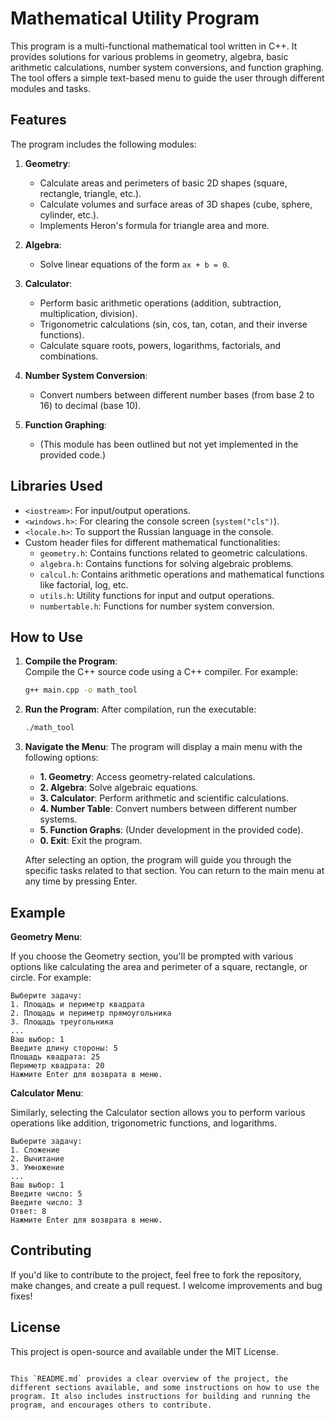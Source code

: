 # Mathematical Utility Program

This program is a multi-functional mathematical tool written in C++. It provides solutions for various problems in geometry, algebra, basic arithmetic calculations, number system conversions, and function graphing. The tool offers a simple text-based menu to guide the user through different modules and tasks.

## Features

The program includes the following modules:

1. **Geometry**: 
   - Calculate areas and perimeters of basic 2D shapes (square, rectangle, triangle, etc.).
   - Calculate volumes and surface areas of 3D shapes (cube, sphere, cylinder, etc.).
   - Implements Heron's formula for triangle area and more.

2. **Algebra**:
   - Solve linear equations of the form `ax + b = 0`.

3. **Calculator**:
   - Perform basic arithmetic operations (addition, subtraction, multiplication, division).
   - Trigonometric calculations (sin, cos, tan, cotan, and their inverse functions).
   - Calculate square roots, powers, logarithms, factorials, and combinations.

4. **Number System Conversion**:
   - Convert numbers between different number bases (from base 2 to 16) to decimal (base 10).

5. **Function Graphing**:
   - (This module has been outlined but not yet implemented in the provided code.)

## Libraries Used

- `<iostream>`: For input/output operations.
- `<windows.h>`: For clearing the console screen (`system("cls")`).
- `<locale.h>`: To support the Russian language in the console.
- Custom header files for different mathematical functionalities:
  - `geometry.h`: Contains functions related to geometric calculations.
  - `algebra.h`: Contains functions for solving algebraic problems.
  - `calcul.h`: Contains arithmetic operations and mathematical functions like factorial, log, etc.
  - `utils.h`: Utility functions for input and output operations.
  - `numbertable.h`: Functions for number system conversion.

## How to Use

1. **Compile the Program**:  
   Compile the C++ source code using a C++ compiler. For example:
   ```bash
   g++ main.cpp -o math_tool
   ```

2. **Run the Program**:
   After compilation, run the executable:
   ```bash
   ./math_tool
   ```

3. **Navigate the Menu**:
   The program will display a main menu with the following options:
   - **1. Geometry**: Access geometry-related calculations.
   - **2. Algebra**: Solve algebraic equations.
   - **3. Calculator**: Perform arithmetic and scientific calculations.
   - **4. Number Table**: Convert numbers between different number systems.
   - **5. Function Graphs**: (Under development in the provided code).
   - **0. Exit**: Exit the program.

   After selecting an option, the program will guide you through the specific tasks related to that section. You can return to the main menu at any time by pressing Enter.

## Example

**Geometry Menu**:

If you choose the Geometry section, you'll be prompted with various options like calculating the area and perimeter of a square, rectangle, or circle. For example:

```
Выберите задачу:
1. Площадь и периметр квадрата
2. Площадь и периметр прямоугольника
3. Площадь треугольника
...
Ваш выбор: 1
Введите длину стороны: 5
Площадь квадрата: 25
Периметр квадрата: 20
Нажмите Enter для возврата в меню.
```

**Calculator Menu**:

Similarly, selecting the Calculator section allows you to perform various operations like addition, trigonometric functions, and logarithms.

```
Выберите задачу:
1. Сложение
2. Вычитание
3. Умножение
...
Ваш выбор: 1
Введите число: 5
Введите число: 3
Ответ: 8
Нажмите Enter для возврата в меню.
```

## Contributing

If you'd like to contribute to the project, feel free to fork the repository, make changes, and create a pull request. I welcome improvements and bug fixes!

## License

This project is open-source and available under the MIT License.

```

This `README.md` provides a clear overview of the project, the different sections available, and some instructions on how to use the program. It also includes instructions for building and running the program, and encourages others to contribute.
